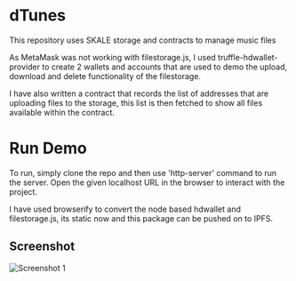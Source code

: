 # dTunes
 This repository uses SKALE storage and contracts to manage music files

As MetaMask was not working with filestorage.js, I used truffle-hdwallet-provider to create 2 wallets and accounts that are used to demo the upload, download and delete functionality of the filestorage.

I have also written a contract that records the list of addresses that are uploading files to the storage, this list is then fetched to show all files available within the contract.

# Run Demo

To run, simply clone the repo and then use 'http-server' command to run the server. Open the given localhost URL in the browser to interact with the project.

I have used browserify to convert the node based hdwallet and filestorage.js, its static now and this package can be pushed on to IPFS.

## Screenshot
![Screenshot 1](../screenshots/screenshots.png)
